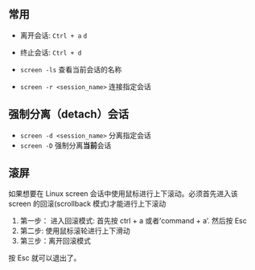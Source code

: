 ## 常用

- 离开会话: `Ctrl + a` `d`
- 终止会话: `Ctrl + d`

- `screen -ls` 查看当前会话的名称
- `screen -r <session_name>` 连接指定会话

## 强制分离（detach）会话

- `screen -d <session_name>` 分离指定会话
- `screen -D` 强制分离**当前**会话

## 滚屏

如果想要在 Linux screen 会话中使用鼠标进行上下滚动。必须首先进入该 screen 的回滚(scrollback 模式)才能进行上下滚动

1. 第一步： 进入回滚模式: 首先按 ctrl + a 或者’command + a’. 然后按 Esc
1. 第二步: 使用鼠标滚轮进行上下滑动
1. 第三步：离开回滚模式

按 Esc 就可以退出了。
